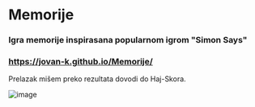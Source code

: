 # Memorije
### Igra memorije inspirasana popularnom igrom "Simon Says"
### https://jovan-k.github.io/Memorije/

Prelazak mišem preko rezultata dovodi do Haj-Skora.

![image](https://user-images.githubusercontent.com/118189227/204633469-b48c30f8-1708-43fb-8229-4778c5454ff5.png)

